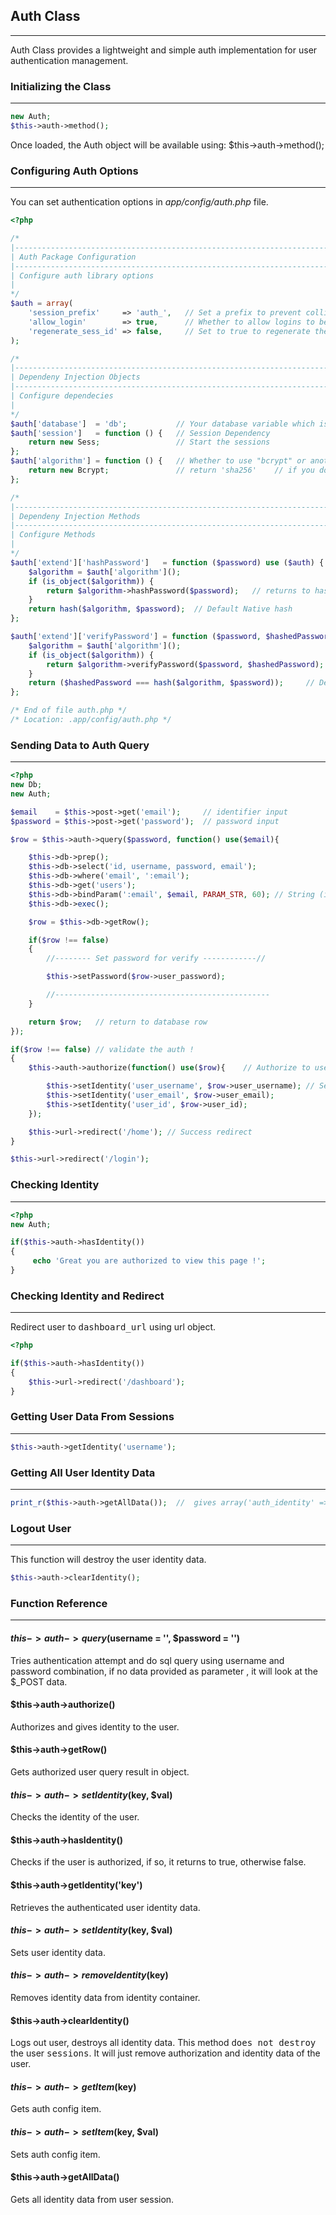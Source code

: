 ## Auth Class

------

Auth Class provides a lightweight and simple auth implementation for user authentication management.

### Initializing the Class

------

```php
new Auth;
$this->auth->method();
```

Once loaded, the Auth object will be available using: $this->auth->method();

### Configuring Auth Options

------

You can set authentication options in <dfn>app/config/auth.php</dfn> file.

```php
<?php

/*
|--------------------------------------------------------------------------
| Auth Package Configuration
|--------------------------------------------------------------------------
| Configure auth library options
|
*/
$auth = array(
    'session_prefix'     => 'auth_',   // Set a prefix to prevent collisions with original session object.
    'allow_login'        => true,      // Whether to allow logins to be performed on login form.
    'regenerate_sess_id' => false,     // Set to true to regenerate the session id on every page load or leave as false to regenerate only upon new login.
);

/*
|--------------------------------------------------------------------------
| Dependeny Injection Objects
|--------------------------------------------------------------------------
| Configure dependecies
|
*/
$auth['database']  = 'db';           // Your database variable which is strored in the controller name e.g. getInstance()->{db}
$auth['session']   = function () {   // Session Dependency
    return new Sess;                 // Start the sessions
};
$auth['algorithm'] = function () {   // Whether to use "bcrypt" or another custom object 
    return new Bcrypt;               // return 'sha256'    // if you don't want to use Bcrypt object return "sha1", "sha256" or any hash type ,.
};

/*
|--------------------------------------------------------------------------
| Dependeny Injection Methods
|--------------------------------------------------------------------------
| Configure Methods
|
*/
$auth['extend']['hashPassword']   = function ($password) use ($auth) {   //  Whether to use "bcrypt" "sha1","sha256","sha512" type hashes. ( Do not use md5 )
    $algorithm = $auth['algorithm']();
    if (is_object($algorithm)) {
        return $algorithm->hashPassword($password);   // returns to hashed string
    }
    return hash($algorithm, $password);  // Default Native hash
};

$auth['extend']['verifyPassword'] = function ($password, $hashedPassword) use ($auth) {
    $algorithm = $auth['algorithm']();                               
    if (is_object($algorithm)) {                                        // Initialize your algorithm class
        return $algorithm->verifyPassword($password, $hashedPassword);  // Returns "true" if password verify success otherwise "false"
    }
    return ($hashedPassword === hash($algorithm, $password));     // Default Native hash
};

/* End of file auth.php */
/* Location: .app/config/auth.php */
```

### Sending Data to Auth Query

------

```php
<?php
new Db;
new Auth;

$email    = $this->post->get('email');     // identifier input
$password = $this->post->get('password');  // password input

$row = $this->auth->query($password, function() use($email){

    $this->db->prep();
    $this->db->select('id, username, password, email');
    $this->db->where('email', ':email');
    $this->db->get('users');
    $this->db->bindParam(':email', $email, PARAM_STR, 60); // String (int Length),
    $this->db->exec();

    $row = $this->db->getRow();

    if($row !== false)
    {
        //-------- Set password for verify ------------//

        $this->setPassword($row->user_password); 

        //------------------------------------------------
    }

    return $row;   // return to database row
});

if($row !== false) // validate the auth !
{
    $this->auth->authorize(function() use($row){    // Authorize to user

        $this->setIdentity('user_username', $row->user_username); // Set user data to auth container
        $this->setIdentity('user_email', $row->user_email);
        $this->setIdentity('user_id', $row->user_id);
    });

    $this->url->redirect('/home'); // Success redirect
}

$this->url->redirect('/login');
```

### Checking Identity

------

```php
<?php
new Auth;

if($this->auth->hasIdentity())
{
     echo 'Great you are authorized to view this page !'; 
}
```

### Checking Identity and Redirect

------

Redirect user to <kbd>dashboard_url</kbd> using url object.

```php
<?php

if($this->auth->hasIdentity())
{
    $this->url->redirect('/dashboard');
}
```

### Getting User Data From Sessions

------

```php
$this->auth->getIdentity('username');
```

### Getting All User Identity Data

------

```php
print_r($this->auth->getAllData());  //  gives array('auth_identity' => 'yes', 'auth_username' => 'John', 'auth_active' => 1);
```

### Logout User

------

This function will destroy the user identity data.

```php
$this->auth->clearIdentity();
```

### Function Reference

------

#### $this->auth->query($username = '', $password = '')

Tries authentication attempt and do sql query using username and password combination, if no data provided as parameter , it will look at the $_POST data.

#### $this->auth->authorize()

Authorizes and gives identity to the user.

#### $this->auth->getRow()

Gets authorized user query result in object.

#### $this->auth->setIdentity($key, $val)

Checks the identity of the user.

#### $this->auth->hasIdentity()

Checks if the user is authorized, if so, it returns to true, otherwise false.

#### $this->auth->getIdentity('key')

Retrieves the authenticated user identity data.

#### $this->auth->setIdentity($key, $val)

Sets user identity data.

#### $this->auth->removeIdentity($key)

Removes identity data from identity container.

#### $this->auth->clearIdentity()

Logs out user, destroys all identity data. This method <kbd>does not destroy</kbd> the user <kbd>sessions</kbd>. It will just remove authorization and identity data of the user.

#### $this->auth->getItem($key)

Gets auth config item.

#### $this->auth->setItem($key, $val)

Sets auth config item.

#### $this->auth->getAllData()

Gets all identity data from user session.